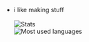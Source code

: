 - i like making stuff <br><br>
![Stats](https://github-readme-stats.vercel.app/api?username=NamPE286&theme=vue-dark&show_icons=true&count_private=true)<br>
![Most used languages](https://github-readme-stats.vercel.app/api/top-langs/?username=NamPE286&theme=vue-dark&layout=compact)
<!---
NamPE286/NamPE286 is a ✨ special ✨ repository because its `README.md` (this file) appears on your GitHub profile.
You can click the Preview link to take a look at your changes.
--->
